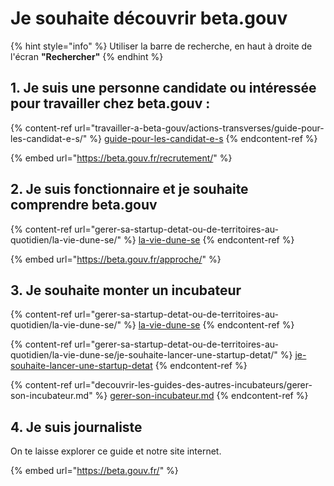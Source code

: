 # Je souhaite découvrir beta.gouv

{% hint style="info" %}
Utiliser la barre de recherche, en haut à droite de l'écran **"Rechercher"**
{% endhint %}

## 1. Je suis une personne candidate ou intéressée pour travailler chez beta.gouv :

{% content-ref url="travailler-a-beta-gouv/actions-transverses/guide-pour-les-candidat-e-s/" %}
[guide-pour-les-candidat-e-s](travailler-a-beta-gouv/actions-transverses/guide-pour-les-candidat-e-s/)
{% endcontent-ref %}

{% embed url="https://beta.gouv.fr/recrutement/" %}

## 2. Je suis fonctionnaire et je souhaite comprendre beta.gouv

{% content-ref url="gerer-sa-startup-detat-ou-de-territoires-au-quotidien/la-vie-dune-se/" %}
[la-vie-dune-se](gerer-sa-startup-detat-ou-de-territoires-au-quotidien/la-vie-dune-se/)
{% endcontent-ref %}

{% embed url="https://beta.gouv.fr/approche/" %}

## 3. Je souhaite monter un incubateur

{% content-ref url="gerer-sa-startup-detat-ou-de-territoires-au-quotidien/la-vie-dune-se/" %}
[la-vie-dune-se](gerer-sa-startup-detat-ou-de-territoires-au-quotidien/la-vie-dune-se/)
{% endcontent-ref %}

{% content-ref url="gerer-sa-startup-detat-ou-de-territoires-au-quotidien/la-vie-dune-se/je-souhaite-lancer-une-startup-detat/" %}
[je-souhaite-lancer-une-startup-detat](gerer-sa-startup-detat-ou-de-territoires-au-quotidien/la-vie-dune-se/je-souhaite-lancer-une-startup-detat/)
{% endcontent-ref %}

{% content-ref url="decouvrir-les-guides-des-autres-incubateurs/gerer-son-incubateur.md" %}
[gerer-son-incubateur.md](decouvrir-les-guides-des-autres-incubateurs/gerer-son-incubateur.md)
{% endcontent-ref %}

## 4. Je suis journaliste

On te laisse explorer ce guide et notre site internet.

{% embed url="https://beta.gouv.fr/" %}

